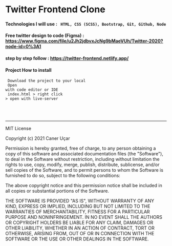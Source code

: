 # Twitter Frontend Clone

#### Technologies I will use : <code> HTML, CSS (SCSS), Bootstrap, Git, Github, Node </code>

#### Free twitter design to code (Figma) : https://www.figma.com/file/u2Jh2jdbvxJcNg9bMaeVUh/Twitter-2020?node-id=0%3A1 


#### step by step follow : https://twitter-frontend.netlify.app/ <br>

#### Project How to install
<code> Download the project to your local </code> <br>
<code> Open with code editor or IDE </code> <br>
<code> index.html > right click > open with live-server </code> <br>

<br> <br>

<hr>

MIT License

Copyright (c) 2021 Caner Uçar

Permission is hereby granted, free of charge, to any person obtaining a copy of this software and associated documentation files (the "Software"), to deal in the Software without restriction, including without limitation the rights to use, copy, modify, merge, publish, distribute, sublicense, and/or sell copies of the Software, and to permit persons to whom the Software is furnished to do so, subject to the following conditions:

The above copyright notice and this permission notice shall be included in all copies or substantial portions of the Software.

THE SOFTWARE IS PROVIDED "AS IS", WITHOUT WARRANTY OF ANY KIND, EXPRESS OR IMPLIED, INCLUDING BUT NOT LIMITED TO THE WARRANTIES OF MERCHANTABILITY, FITNESS FOR A PARTICULAR PURPOSE AND NONINFRINGEMENT. IN NO EVENT SHALL THE AUTHORS OR COPYRIGHT HOLDERS BE LIABLE FOR ANY CLAIM, DAMAGES OR OTHER LIABILITY, WHETHER IN AN ACTION OF CONTRACT, TORT OR OTHERWISE, ARISING FROM, OUT OF OR IN CONNECTION WITH THE SOFTWARE OR THE USE OR OTHER DEALINGS IN THE SOFTWARE.
